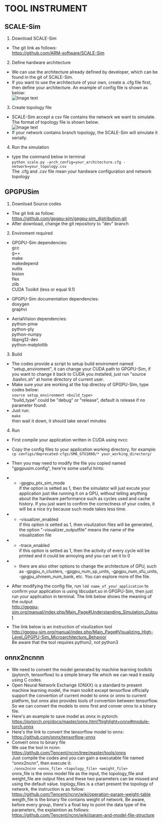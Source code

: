 # TOOL INSTRUMENT

## SCALE-Sim  
1. Download SCALE-Sim  
* The git link as follows:  
https://github.com/ARM-software/SCALE-Sim  
2. Define hardware architecture  
* We can use the architecture already defined by developer, which can be found in the git of SCALE-Sim.   
* If you want to use the architecture of your own, create a .cfg file first, then define your architecture. An example of config file is shown as below:  
![Image text](https://raw.githubusercontent.com/AnandS09/SCALE-Sim/master/images/config_example.png)  

3. Create topology file  
* SCALE-Sim accept a csv file contains the network we want to simulate. The format of topology file is shown below.  
![Image text](https://raw.githubusercontent.com/AnandS09/SCALE-Sim/master/images/yolo_tiny_csv.png)  
* If your network contains branch topology, the SCALE-Sim will simulate it serially.  

4. Run the simulation  
* type the command below in terminal  
 `python scale.py -arch_config=your_architecture.cfg -network=your_topology.csv`  
The .cfg and .csv file mean your hardware configuration and network topology  

## GPGPUSim  
1. Download Source codes  
* The git link as follow:  
https://github.com/gpgpu-sim/gpgpu-sim_distribution.git  
* After download, change the git repository to "dev" branch

2. Enviroment required  
* GPGPU-Sim dependencies:  
gcc  
g++  
make  
makedepend  
xutils  
bision  
flex  
zlib  
CUDA Toolkit (less or equal 9.1)

* GPGPU-Sim documentation dependencies:  
doxygen  
graphvi  

* AerialVision dependencies:  
python-pmw  
python-ply  
python-numpy  
libpng12-dev  
python-matplotlib  

3. Build  
* The codes provide a script to setup build enviroment named "setup_enviroment", it can change your CUDA path to GPGPU-Sim, if you want to change it back to CUDA you installed, just run "source .bashrc.sh" at home directory of current user.
* Make sure your are working at the top directoy of GPGPU-SIm, type codes below:  
`source setup_environment <build_type>`  
"build_type" could be "debug" or "release", default is release if no parameter found.  
* Just run:  
`make`  
then wait it down, it should take sevarl minutes  

4. Run  
* First compile your application written in CUDA using nvcc
* Copy the config files to your application working directory, for example:  
`cp configs/deprecated-cfgs/SM6_GTX1080/* your_working_directory/`  
* Then you may need to modify the file you copied named "gpgpusim.config", here're some useful hints:  
* * -gpgpu_ptx_sim_mode  
if the option is setted as 1, then the simulator will just excute your application just like running it on a GPU, without telling anything about the hardware performance such as cycles used and cache history. If you just want to confirm the correctness of your codes, it will be a nice try because such mode takes less time.
* * -visualizer_enabled  
if this option is setted as 1, then visulization files will be generated, the option "-visualizer_outputfile" means the name of the visualization file
* * -trace_enabled  
if this option is setted as 1, then the activity of every cycle will be printed and it could be annoying and you can set it to 0
* * there are also other options to change the architecture of GPU, such as -gpgpu_n_clusters, -gpgpu_num_sp_units, -gpgpu_num_sfu_units, -gpgpu_shmem_num_bank, etc. You can explore more of the file.

* After modifying the config file, run `ldd name_of_your_application` to confirm your application is using libcudart.so in GPGPU-Sim, then just run your application in terminal. The link below shows the meaning of the output  
http://gpgpu-sim.org/manual/index.php/Main_Page#Understanding_Simulation_Output  

* The link below is an instruction of visulization tool  
http://gpgpu-sim.org/manual/index.php/Main_Page#Visualizing_High-Level_GPGPU-Sim_Microarchitecture_Behavior  
Be aware that the tool requires python2, not python3  

## onnx2ncnnn  
* We need to convert the model generated by machine learning toolkits (pytorch, tensorflow) to a simple binary file which we can read it easily using C codes. 
* Open Neural Network Exchange (ONXX) is a standard to present machine learning model, the main toolkit except tensorflow officially support the convertion of current model to onnx or onnx to current platform, but onnx also provides tools of convertion between tensorflow. So we can convert the models to onnx first and conver onnx to a binary file.
* Here's an example to save model as onnx in pytorch:  
https://pytorch.org/docs/master/onnx.html?highlight=onnx#module-torch.onnx  
* Here's the link to convert the tensorflow model to onnx:  
https://github.com/onnx/tensorflow-onnx  
* Convert onnx to binary file  
We use the tool in ncnn:  
https://github.com/Tencent/ncnn/tree/master/tools/onnx  
Just compile the codes and you can gain a executable file named "onnx2ncnn", then execute it:  
`./onnx2ncnn <onnx_file> <topology_file> <weight_file>`  
onnx_file is the onnx model file as the input, the topology_file and weight_file are output files and these two parameters can be missed and using the default value. toplogy_files is a chart present the topology of network, the instruction is as follow:  
https://github.com/Tencent/ncnn/wiki/operation-param-weight-table  
weigth_file is the binary file contains weight of network. Be aware, before every group, there's a float key to point the data type of the parameters, the explaintion as follows:  
https://github.com/Tencent/ncnn/wiki/param-and-model-file-structure 
